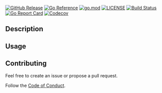 [![GitHub Release](https://img.shields.io/github/v/release/jhdrn/go-recoil)](https://github.com/jhdrn/go-recoil/releases)
[![Go Reference](https://pkg.go.dev/badge/github.com/jhdrn/go-recoil.svg)](https://pkg.go.dev/github.com/jhdrn/go-recoil)
[![go.mod](https://img.shields.io/github/go-mod/go-version/jhdrn/go-recoil)](go.mod)
[![LICENSE](https://img.shields.io/github/license/jhdrn/go-recoil)](LICENSE)
[![Build Status](https://img.shields.io/github/actions/workflow/status/jhdrn/go-recoil/build.yml?branch=main)](https://github.com/jhdrn/go-recoil/actions?query=workflow%3Abuild+branch%3Amain)
[![Go Report Card](https://goreportcard.com/badge/github.com/jhdrn/go-recoil)](https://goreportcard.com/report/github.com/jhdrn/go-recoil)
[![Codecov](https://codecov.io/gh/jhdrn/go-recoil/branch/main/graph/badge.svg)](https://codecov.io/gh/jhdrn/go-recoil)

## Description

## Usage

## Contributing

Feel free to create an issue or propose a pull request.

Follow the [Code of Conduct](CODE_OF_CONDUCT.md).